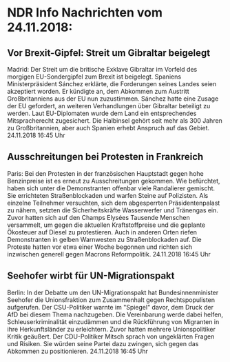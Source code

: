 # NDR Info Nachrichten vom 24.11.2018:


## Vor Brexit-Gipfel: Streit um Gibraltar beigelegt
Madrid:	Der Streit um die britische Exklave Gibraltar im Vorfeld des morgigen EU-Sondergipfel zum Brexit ist beigelegt. Spaniens Ministerpräsident Sánchez erklärte, die Forderungen seines Landes seien akzeptiert worden. Er kündigte an, dem Abkommen zum Austritt Großbritanniens aus der EU nun zuzustimmen. Sánchez hatte eine Zusage der EU gefordert, an weiteren Verhandlungen über Gibraltar beteiligt zu werden. Laut EU-Diplomaten wurde dem Land ein entsprechendes Mitspracherecht zugesichert. Die Halbinsel gehört seit mehr als 300 Jahren zu Großbritannien, aber auch Spanien erhebt Anspruch auf das Gebiet. 24.11.2018 16:45 Uhr 

## Ausschreitungen bei Protesten in Frankreich
Paris: Bei den Protesten in der französischen Hauptstadt gegen hohe Benzinpreise ist es erneut zu Ausschreitungen gekommen. Wie befürchtet, haben sich unter die Demonstranten offenbar viele Randalierer gemischt. Sie errichteten Straßenblockaden und warfen Steine auf Polizisten. Als einzelne Teilnehmer versuchten, sich dem abgesperrten Präsidentenpalast zu nähern, setzten die Sicherheitskräfte Wasserwerfer und Tränengas ein. Zuvor hatten sich auf den Champs Elysées Tausende Menschen versammelt, um gegen die aktuellen Kraftstoffpreise und die geplante Ökosteuer auf Diesel zu protestieren. Auch in anderen Orten riefen Demonstranten in gelben Warnwesten zu Straßenblockaden auf. Die Proteste hatten vor etwa einer Woche begonnen und richten sich inzwischen generell gegen Macrons Reformpolitik. 24.11.2018 16:45 Uhr 

## Seehofer wirbt für UN-Migrationspakt
Berlin: In der Debatte um den UN-Migrationspakt hat Bundesinnenminister Seehofer die Unionsfraktion zum Zusammenhalt gegen Rechtspopulisten aufgerufen. Der CSU-Politiker warnte im "Spiegel" davor, dem Druck der AfD bei diesem Thema nachzugeben. Die Vereinbarung werde dabei helfen, Schleuserkriminalität einzudämmen und die Rückführung von Migranten in ihre Herkunftsländer zu erleichtern. Zuvor hatten mehrere Unionspolitiker Kritik geäußert. Der CDU-Politiker Mitsch sprach von ungeklärten Fragen und Risiken. Sie würden seine Partei dazu zwingen, sich gegen das Abkommen zu positionieren. 24.11.2018 16:45 Uhr 
